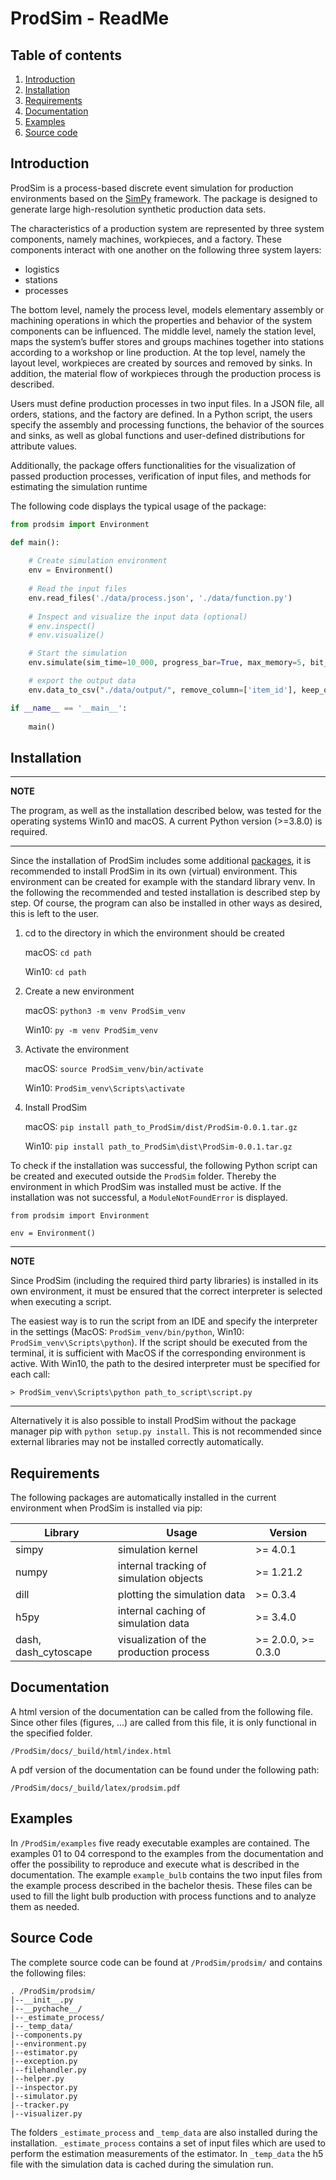 # ProdSim - ReadMe

## Table of contents 

1. [Introduction](#introduction)
1. [Installation](#installation)
1. [Requirements](#requirements)
1. [Documentation](#documentation) 
1. [Examples](#examples)
1. [Source code](#sourcecode)

## <a id="introduction"></a>Introduction

ProdSim is a process-based discrete event simulation for production environments based on the 
[SimPy](https://simpy.readthedocs.io/en/latest/contents.html) framework. The package is designed to generate large 
high-resolution synthetic production data sets.

The characteristics of a production system are represented by three system components, namely machines, workpieces, and 
a factory. These components interact with one another on the following three system layers:

* logistics 
* stations
* processes

The bottom level, namely the process level, models elementary assembly or machining operations in which the properties 
and behavior of the system components can be influenced. The middle level, namely the station level, maps the system’s 
buffer stores and groups machines together into stations according to a workshop or line production. At the top level, 
namely the layout level, workpieces are created by sources and removed by sinks. In addition, the material flow of 
workpieces through the production process is described.

Users must define production processes in two input files. In a JSON file, all orders, stations, and the factory are 
defined. In a Python script, the users specify the assembly and processing functions, the behavior of the sources and 
sinks, as well as global functions and user-defined distributions for attribute values.

Additionally, the package offers functionalities for the visualization of passed production processes, verification of 
input files, and methods for estimating the simulation runtime

The following code displays the typical usage of the package:

```python 
from prodsim import Environment 

def main():
    
    # Create simulation environment
    env = Environment()
    
    # Read the input files
    env.read_files('./data/process.json', './data/function.py')
    
    # Inspect and visualize the input data (optional)
    # env.inspect()
    # env.visualize()

    # Start the simulation
    env.simulate(sim_time=10_000, progress_bar=True, max_memory=5, bit_type=64)

    # export the output data
    env.data_to_csv("./data/output/", remove_column=['item_id'], keep_original=True)

if __name__ == '__main__':
    
    main()
```

## <a id="installation"></a>Installation 

---
**NOTE**

The program, as well as the installation described below, was tested for the operating systems Win10 and macOS.  A 
current Python version (>=3.8.0) is required.

---

Since the installation of ProdSim includes some additional [packages](#requirements), it is recommended to install 
ProdSim in its own (virtual) environment. This environment can be created for example with the standard library venv. In 
the following the recommended and tested installation is described step by step. Of course, the program can also be 
installed in other ways as desired, this is left to the user.

1. cd to the directory in which the environment should be created 
   
    macOS: ``cd path``
    
    Win10: ``cd path``

1. Create a new environment 

    macOS: ``python3 -m venv ProdSim_venv``
      
    Win10: ``py -m venv ProdSim_venv``

1. Activate the environment
    
    macOS: ``source ProdSim_venv/bin/activate``
    
    Win10: ``ProdSim_venv\Scripts\activate``

1. Install ProdSim
  
    macOS: ``pip install path_to_ProdSim/dist/ProdSim-0.0.1.tar.gz``

    Win10: ``pip install path_to_ProdSim\dist\ProdSim-0.0.1.tar.gz``

To check if the installation was successful, the following Python script can be created and executed outside the 
``ProdSim`` folder. Thereby the environment in which ProdSim was installed must be active. If the installation was not 
successful, a ``ModuleNotFoundError`` is displayed. 

```
from prodsim import Environment 

env = Environment() 
```

---
**NOTE**

Since ProdSim (including the required third party libraries) is installed in its own environment, it must be ensured 
that the correct interpreter is selected when executing a script. 

The easiest way is to run the script from an IDE and specify the interpreter in the settings (MacOS: 
``ProdSim_venv/bin/python``, Win10: ``ProdSim_venv\Scripts\python``). If the script should be executed from the 
terminal, it is sufficient with MacOS if the corresponding environment is active. With Win10, the path to the desired 
interpreter must be specified for each call: 

```
> ProdSim_venv\Scripts\python path_to_script\script.py  
```

---

Alternatively it is also possible to install ProdSim without the package manager pip with ``python setup.py install``. 
This is not recommended since external libraries may not be installed correctly automatically.

## <a id="requirements"></a>Requirements

The following packages are automatically installed in the current environment when ProdSim is installed via pip:

| Library              | Usage                                   | Version               | 
| -------------------- | --------------------------------------- | --------------------- |
| simpy                | simulation kernel                       | \>= 4.0.1             |
| numpy                | internal tracking of simulation objects | \>= 1.21.2            |
| dill                 | plotting the simulation data            | \>= 0.3.4             |
| h5py                 | internal caching of simulation data     | \>= 3.4.0             | 
| dash, dash_cytoscape | visualization of the production process | \>= 2.0.0, \>= 0.3.0  |

## <a id="documentation"></a>Documentation

A html version of the documentation can be called from the following file. Since other files (figures, ...) are called 
from this file, it is only functional in the specified folder.  

`` /ProdSim/docs/_build/html/index.html ``

A pdf version of the documentation can be found under the following path:

`` /ProdSim/docs/_build/latex/prodsim.pdf ``

## <a id="examples"></a>Examples

In ``/ProdSim/examples`` five ready executable examples are contained. The examples 01 to 04 correspond to the examples 
from the documentation and offer the possibility to reproduce and execute what is described in the documentation. The 
example ``example_bulb`` contains the two input files from the example process described in the bachelor thesis. These 
files can be used to fill the light bulb production with process functions and to analyze them as needed. 

## <a id="sourcecode"></a>Source Code

The complete source code can be found at ``/ProdSim/prodsim/`` and contains the following files:

```
. /ProdSim/prodsim/
|--__init__.py
|--__pychache__/
|--_estimate_process/
|--_temp_data/
|--components.py
|--environment.py
|--estimator.py
|--exception.py
|--filehandler.py
|--helper.py
|--inspector.py
|--simulator.py
|--tracker.py
|--visualizer.py
```

The folders ``_estimate_process`` and ``_temp_data`` are also installed during the installation. 
``_estimate_process`` contains a set of input files which are used to perform the estimation measurements of the 
estimator. In ``_temp_data`` the h5 file with the simulation data is cached during the simulation run.
